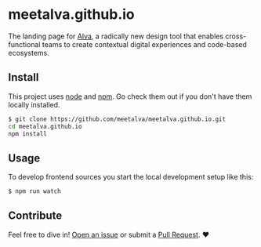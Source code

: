# meetalva.github.io
The landing page for [Alva](https://github.com/meetalva/alva), a radically new design tool that enables cross-functional teams to create contextual digital experiences and code-based ecosystems.


## Install

This project uses [node](http://nodejs.org) and [npm](https://npmjs.com). Go check them out if you don't have them locally installed.


```sh
$ git clone https://github.com/meetalva/meetalva.github.io.git
cd meetalva.github.io
npm install
```
## Usage

To develop frontend sources you start the local development
setup like this:

```sh
$ npm run watch
```

## Contribute

Feel free to dive in! [Open an issue](https://github.com/meetalva/meetalva.github.io/issues/new) or submit a [Pull Request](https://github.com/meetalva/meetalva.github.io/pull/new/master). :heart:
